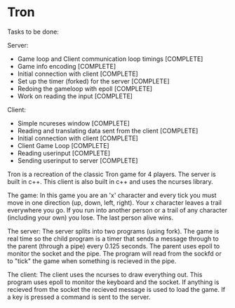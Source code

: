 # Tron
Tasks to be done:

Server:
- Game loop and Client communication loop timings [COMPLETE]
- Game info encoding [COMPLETE]
- Initial connection with client [COMPLETE]
- Set up the timer (forked) for the server [COMPLETE]
- Redoing the gameloop with epoll [COMPLETE]
- Work on reading the input [COMPLETE]



Client:
- Simple ncureses window [COMPLETE]
- Reading and translating data sent from the client [COMPLETE]
- Initial connection with client [COMPLETE]
- Client Game Loop [COMPLETE]
- Reading userinput [COMPLETE]
- Sending userinput to server [COMPLETE]

Tron is a recreation of the classic Tron game for 4 players.
The server is built in c++.
This client is also built in c++ and uses the ncurses library.

The game:
In this game you are an 'x' character and every tick you must move in one direction (up, down, left, right). Your x character leaves a trail everywhere you go. If you run into another person or a trail of any character (including your own) you lose. The last person alive wins.

The server:
The server splits into two programs (using fork). The game is real time so the child program is a timer that sends a message through to the parent (through a pipe) every 0.125 seconds. The parent uses epoll to monitor the socket and the pipe. The program will read from the sockfd or to "tick" the game when something is recieved in the pipe.

The client:
The client uses the ncurses to draw everything out. This program uses epoll to monitor the keyboard and the socket. If anything is recieved from the socket the recieved message is used to load the game. If a key is pressed a command is sent to the server.
